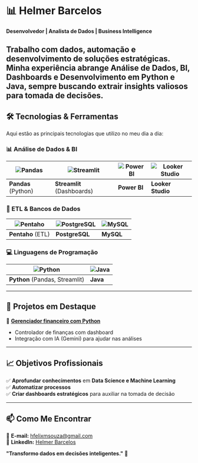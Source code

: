 # **📊 Helmer Barcelos**  

**Desenvolvedor | Analista de Dados | Business Intelligence**  

Trabalho com **dados, automação e desenvolvimento de soluções estratégicas**. Minha experiência abrange **Análise de Dados, BI, Dashboards e Desenvolvimento em Python e Java**, sempre buscando extrair insights valiosos para tomada de decisões.  
---
## **🛠️ Tecnologias & Ferramentas**  

Aqui estão as principais tecnologias que utilizo no meu dia a dia:  

### **📊 Análise de Dados & BI**  
| ![Pandas](https://img.shields.io/badge/Pandas-2C2D72?style=for-the-badge&logo=pandas&logoColor=white) | ![Streamlit](https://img.shields.io/badge/Streamlit-FF4B4B?style=for-the-badge&logo=Streamlit&logoColor=white) | ![Power BI](https://img.shields.io/badge/PowerBI-F2C811?style=for-the-badge&logo=Power%20BI&logoColor=black) | ![Looker Studio](https://img.shields.io/badge/Looker_Studio-4285F4?style=for-the-badge&logo=google&logoColor=white) |  
|--|--|--|--|  
| **Pandas** (Python) | **Streamlit** (Dashboards) | **Power BI** | **Looker Studio** |  

### **🔄 ETL & Bancos de Dados**  
| ![Pentaho](https://img.shields.io/badge/Pentaho-FF6C37?style=for-the-badge&logo=pentaho&logoColor=white) | ![PostgreSQL](https://img.shields.io/badge/PostgreSQL-316192?style=for-the-badge&logo=postgresql&logoColor=white) | ![MySQL](https://img.shields.io/badge/MySQL-005C84?style=for-the-badge&logo=mysql&logoColor=white) |  
|--|--|--|  
| **Pentaho** (ETL) | **PostgreSQL** | **MySQL** |  

### **💻 Linguagens de Programação**  
| ![Python](https://img.shields.io/badge/Python-3776AB?style=for-the-badge&logo=python&logoColor=white) | ![Java](https://img.shields.io/badge/Java-ED8B00?style=for-the-badge&logo=openjdk&logoColor=white) |  
|--|--|  
| **Python** (Pandas, Streamlit) | **Java** |  

---
## **🚀 Projetos em Destaque**  

🔹 **[Gerenciador financeiro com Python](https://github.com/Helmelhor/melhoria-financeiro)**  
- Controlador de finanças com dashboard  
- Integração com IA (Gemini) para ajudar nas análises  

---
## **📈 Objetivos Profissionais**  

✅ **Aprofundar conhecimentos** em **Data Science e Machine Learning**  
✅ **Automatizar processos**  
✅ **Criar dashboards estratégicos** para auxiliar na tomada de decisão  

---
## **📫 Como Me Encontrar**  

📧 **E-mail:** [hfelixmsouza@gmail.com](mailto:hfelixmsouza@gmail.com)  
🔗 **LinkedIn:** [Helmer Barcelos](https://www.linkedin.com/in/helmer-barcelos-a46734289/)  

**"Transformo dados em decisões inteligentes."** 🚀  
